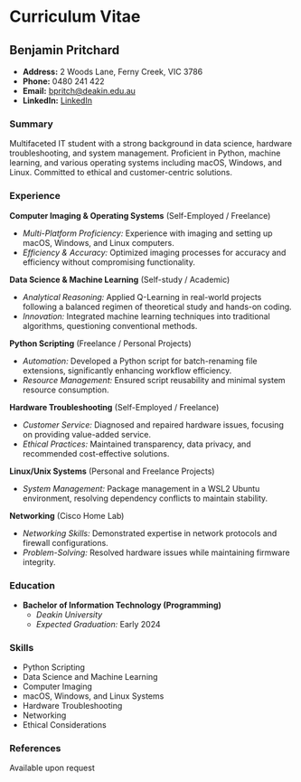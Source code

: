 # Curriculum Vitae
## Benjamin Pritchard
- **Address:** 2 Woods Lane, Ferny Creek, VIC 3786
- **Phone:** 0480 241 422
- **Email:** bpritch@deakin.edu.au
- **LinkedIn:** [LinkedIn](https://www.linkedin.com/in/ben-p-742a7623a/)

### Summary
Multifaceted IT student with a strong background in data science, hardware troubleshooting, and system management. Proficient in Python, machine learning, and various operating systems including macOS, Windows, and Linux. Committed to ethical and customer-centric solutions.

### Experience

**Computer Imaging & Operating Systems** (Self-Employed / Freelance)
- *Multi-Platform Proficiency:* Experience with imaging and setting up macOS, Windows, and Linux computers.
- *Efficiency & Accuracy:* Optimized imaging processes for accuracy and efficiency without compromising functionality.

**Data Science & Machine Learning** (Self-study / Academic)
- *Analytical Reasoning:* Applied Q-Learning in real-world projects following a balanced regimen of theoretical study and hands-on coding.
- *Innovation:* Integrated machine learning techniques into traditional algorithms, questioning conventional methods.

**Python Scripting** (Freelance / Personal Projects)
- *Automation:* Developed a Python script for batch-renaming file extensions, significantly enhancing workflow efficiency.
- *Resource Management:* Ensured script reusability and minimal system resource consumption.

**Hardware Troubleshooting** (Self-Employed / Freelance)
- *Customer Service:* Diagnosed and repaired hardware issues, focusing on providing value-added service.
- *Ethical Practices:* Maintained transparency, data privacy, and recommended cost-effective solutions.

**Linux/Unix Systems** (Personal and Freelance Projects)
- *System Management:* Package management in a WSL2 Ubuntu environment, resolving dependency conflicts to maintain stability.

**Networking** (Cisco Home Lab)
- *Networking Skills:* Demonstrated expertise in network protocols and firewall configurations.
- *Problem-Solving:* Resolved hardware issues while maintaining firmware integrity.

### Education
- **Bachelor of Information Technology (Programming)**
  - *Deakin University*
  - *Expected Graduation:* Early 2024

### Skills
- Python Scripting
- Data Science and Machine Learning
- Computer Imaging
- macOS, Windows, and Linux Systems
- Hardware Troubleshooting
- Networking
- Ethical Considerations

### References
Available upon request
